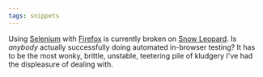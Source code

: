 ```yaml
---
tags: snippets
---
```


Using [Selenium](http://jira.openqa.org/browse/SRC-743) with [Firefox](https://bugzilla.mozilla.org/show_bug.cgi?id=513747) is currently broken on [Snow Leopard](/wiki/Snow_Leopard). Is _anybody_ actually successfully doing automated in-browser testing? It has to be the most wonky, brittle, unstable, teetering pile of kludgery I've had the displeasure of dealing with.

